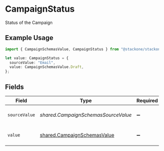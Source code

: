 # CampaignStatus

Status of the Campaign

## Example Usage

```typescript
import { CampaignSchemasValue, CampaignStatus } from "@stackone/stackone-client-ts/sdk/models/shared";

let value: CampaignStatus = {
  sourceValue: "Email",
  value: CampaignSchemasValue.Draft,
};
```

## Fields

| Field                                                                             | Type                                                                              | Required                                                                          | Description                                                                       | Example                                                                           |
| --------------------------------------------------------------------------------- | --------------------------------------------------------------------------------- | --------------------------------------------------------------------------------- | --------------------------------------------------------------------------------- | --------------------------------------------------------------------------------- |
| `sourceValue`                                                                     | *shared.CampaignSchemasSourceValue*                                               | :heavy_minus_sign:                                                                | The source value of the Status.                                                   | Email                                                                             |
| `value`                                                                           | [shared.CampaignSchemasValue](../../../sdk/models/shared/campaignschemasvalue.md) | :heavy_minus_sign:                                                                | The Status of the campaign.                                                       | email                                                                             |